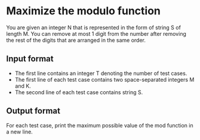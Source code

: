 # Maximize the modulo function

You are given an integer N that is represented in the form of string S of length M. You can remove at most 1 digit from the number after removing the rest of the digits that are arranged in the same order.

## Input format

- The first line contains an integer T denoting the number of test cases.
- The first line of each test case contains two space-separated integers M and K.
- The second line of each test case contains string S.

## Output format

For each test case, print the maximum possible value of the mod function in a new line.

